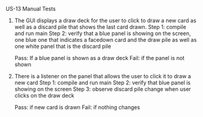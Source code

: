 US-13 Manual Tests

1. The GUI displays a draw deck for the user to click to draw a new card as well as a discard pile that shows the last card drawn.
	Step 1: compile and run main
	Step 2: verify that a blue panel is showing on the screen, one blue one that indicates a facedown card and the draw pile as well as one white panel that is the discard pile 

	Pass: If a blue panel is shown as a draw deck
	Fail: if the panel is not shown

2. There is a listener on the panel that allows the user to click it to draw a new card
	Step 1: compile and run main
	Step 2: verify that blue panel is showing on the screen
	Step 3: observe discard pile change when user clicks on the draw deck

	Pass: if new card is drawn
	Fail: if nothing changes
